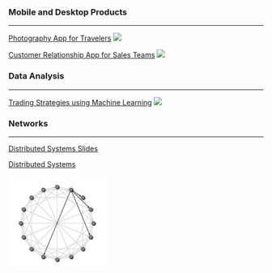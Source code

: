 ### Mobile and Desktop Products
---
[Photography App for Travelers](https://bienaim.github.io/photo)
<img src="images/travel_app_thumbnail.png?raw=true"/>



[Customer Relationship App for Sales Teams](https://bienaim.github.io/crm)
<img src="images/sales_app_thumbnail.png?raw=true"/>


### Data Analysis
---
[Trading Strategies using Machine Learning](https://github.com/bienaim/Data-Analysis/tree/main/Machine-Learning)
<img src="images/trading_strategies.png?raw=true"/>


### Networks
---
[Distributed Systems Slides](pdf/distributed_systems_slides.pdf)

[Distributed Systems](pdf/distributed_systems.pdf)

<img src="images/structured_peer_to_peer_network.png?raw=true"/>
